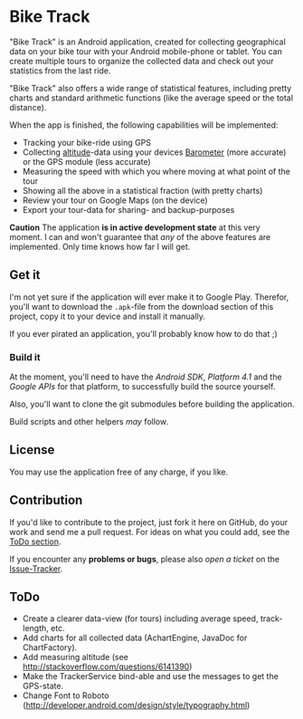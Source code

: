 # Bike Track

"Bike Track" is an Android application, created for collecting geographical data on your bike tour with your Android mobile-phone or tablet. You can create multiple tours to organize the collected data and check out your statistics from the last ride.

"Bike Track" also offers a wide range of statistical features, including pretty charts and standard arithmetic functions (like the average speed or the total distance).

When the app is finished, the following capabilities will be implemented:

* Tracking your bike-ride using GPS
* Collecting [altitude](http://en.wikipedia.org/wiki/Altitude)-data using your devices [Barometer](http://en.wikipedia.org/wiki/Barometer) (more accurate) or the GPS module (less accurate)
* Measuring the speed with which you where moving at what point of the tour
* Showing all the above in a statistical fraction (with pretty charts)
* Review your tour on Google Maps (on the device)
* Export your tour-data for sharing- and backup-purposes

**Caution** The application **is in active development state** at this very moment. I can and won't guarantee that *any* of the above features are implemented. Only time knows how far I will get.

## Get it

I'm not yet sure if the application will ever make it to Google Play. Therefor, you'll want to download the `.apk`-file from the download section of this project, copy it to your device and install it manually.

If you ever pirated an application, you'll probably know how to do that ;)

### Build it

At the moment, you'll need to have the *Android SDK*, *Platform 4.1* and the *Google APIs* for that platform, to successfully build the source yourself.

Also, you'll want to clone the git submodules before building the application.

Build scripts and other helpers *may* follow.

## License

You may use the application free of any charge, if you like.

## Contribution

If you'd like to contribute to the project, just fork it here on GitHub, do your work and send me a pull request. For ideas on what you could add, see the [ToDo section](#todo).

If you encounter any **problems or bugs**, please also *open a ticket* on the [Issue-Tracker](https://github.com/LukasKnuth/bike-track/issues).

## ToDo

* Create a clearer data-view (for tours) including average speed, track-length, etc.
* Add charts for all collected data (AchartEngine, JavaDoc for ChartFactory).
* Add measuring altitude (see http://stackoverflow.com/questions/6141390)
* Make the TrackerService bind-able and use the messages to get the GPS-state.
* Change Font to Roboto (http://developer.android.com/design/style/typography.html)